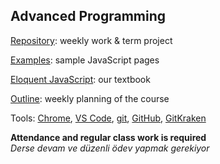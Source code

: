 ﻿## Advanced Programming

[Repository](https://github.com/BLM-FSMVU/305/): weekly work & term project

[Examples](https://maeyler.github.io/JS/): sample JavaScript pages

[Eloquent JavaScript](http://eloquentjavascript.net/): our textbook

[Outline](Course_outline.html): weekly planning of the course

Tools: [Chrome](https://en.wikipedia.org/wiki/Google_Chrome), 
[VS Code](https://code.visualstudio.com/), 
[git](https://en.wikipedia.org/wiki/Git), 
[GitHub](https://github.com/), [GitKraken](https://gitkraken.com/)


**Attendance and regular class work is required** <br>
_Derse devam ve düzenli ödev yapmak gerekiyor_

